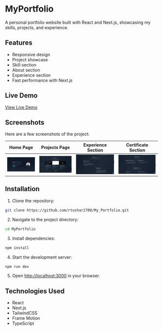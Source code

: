 # MyPortfolio

A personal portfolio website built with React and Next.js, showcasing my skills, projects, and experience.

## Features

- Responsive design
- Project showcase
- Skill section
- About section
- Experience section
- Fast performance with Next.js

## Live Demo

[View Live Demo](https://my-portfolio-silk-eta-57.vercel.app/)


## Screenshots

Here are a few screenshots of the project:

| Home Page | Projects Page | Experience Section | Certificate Section |
|-----------|--------------|----------------|---------------|
| ![Home Page](./docs/images/HomePage.png) | ![Projects Page](./docs/images/projectShowcase.png) | ![Skills Section](./docs/images/experience.png) | ![About Section](./docs/images/education&ceritficate.png) |


## Installation

1. Clone the repository:
  ```bash
  git clone https://github.com/rtushar2708/My_Portfolio.git
  ```
2. Navigate to the project directory:
  ```bash
  cd MyPortfolio
  ```
3. Install dependencies:
  ```bash
  npm install
  ```
4. Start the development server:
  ```bash
  npm run dev
  ```
5. Open [http://localhost:3000](http://localhost:3000) in your browser.

## Technologies Used

- React
- Next.js
- TailwindCSS
- Frame Motion
- TypeScript

